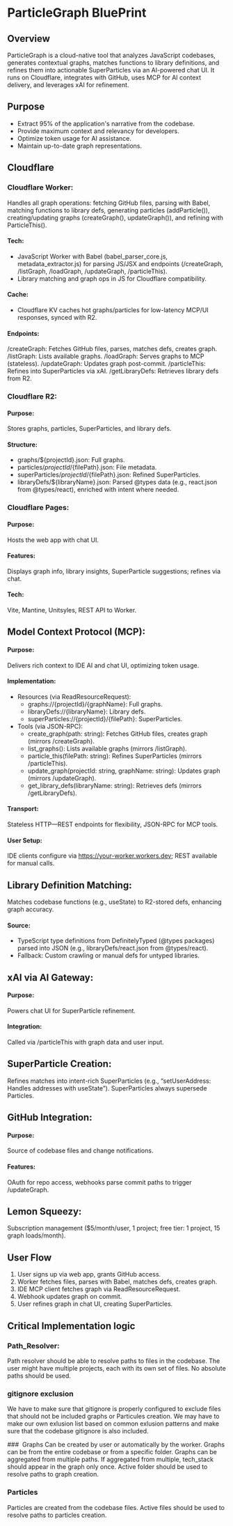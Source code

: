 # ParticleGraph BluePrint

## Overview
ParticleGraph is a cloud-native tool that analyzes JavaScript codebases, generates contextual graphs, matches functions to library definitions, and refines them into actionable SuperParticles via an AI-powered chat UI. It runs on Cloudflare, integrates with GitHub, uses MCP for AI context delivery, and leverages xAI for refinement.

## Purpose
- Extract 95% of the application's narrative from the codebase.
- Provide maximum context and relevancy for developers.
- Optimize token usage for AI assistance.
- Maintain up-to-date graph representations.

## Cloudflare

### Cloudflare Worker:
Handles all graph operations: fetching GitHub files, parsing with Babel, matching functions to library defs, generating particles (addParticle()), creating/updating graphs (createGraph(), updateGraph()), and refining with ParticleThis().
#### Tech:
- JavaScript Worker with Babel (babel_parser_core.js, metadata_extractor.js) for parsing JS/JSX and endpoints (/createGraph, /listGraph, /loadGraph, /updateGraph, /particleThis).
- Library matching and graph ops in JS for Cloudflare compatibility.
#### Cache:
- Cloudflare KV caches hot graphs/particles for low-latency MCP/UI responses, synced with R2.
#### Endpoints:
/createGraph: Fetches GitHub files, parses, matches defs, creates graph.
/listGraph: Lists available graphs.
/loadGraph: Serves graphs to MCP (stateless).
/updateGraph: Updates graph post-commit.
/particleThis: Refines into SuperParticles via xAI.
/getLibraryDefs: Retrieves library defs from R2.

### Cloudflare R2:
#### Purpose: 
Stores graphs, particles, SuperParticles, and library defs.
#### Structure:
- graphs/${projectId}.json: Full graphs.
- particles/${projectId}/${filePath}.json: File metadata.
- superParticles/${projectId}/${filePath}.json: Refined SuperParticles.
- libraryDefs/${libraryName}.json: Parsed @types data (e.g., react.json from @types/react), enriched with intent where needed.

### Cloudflare Pages:
#### Purpose: 
Hosts the web app with chat UI.
#### Features: 
Displays graph info, library insights, SuperParticle suggestions; refines via chat.
#### Tech: 
Vite, Mantine, Unitsyles, REST API to Worker.

## Model Context Protocol (MCP):
#### Purpose: 
Delivers rich context to IDE AI and chat UI, optimizing token usage.
#### Implementation: 
- Resources (via ReadResourceRequest):
  - graphs://{projectId}/{graphName}: Full graphs.
  - libraryDefs://{libraryName}: Library defs.
  - superParticles://{projectId}/{filePath}: SuperParticles.
- Tools (via JSON-RPC):
  - create_graph(path: string): Fetches GitHub files, creates graph (mirrors /createGraph).
  - list_graphs(): Lists available graphs (mirrors /listGraph).
  - particle_this(filePath: string): Refines SuperParticles (mirrors /particleThis).
  - update_graph(projectId: string, graphName: string): Updates graph (mirrors /updateGraph).
  - get_library_defs(libraryName: string): Retrieves defs (mirrors /getLibraryDefs).
#### Transport: 
Stateless HTTP—REST endpoints for flexibility, JSON-RPC for MCP tools.
#### User Setup: 
IDE clients configure via https://your-worker.workers.dev; REST available for manual calls.

## Library Definition Matching:
Matches codebase functions (e.g., useState) to R2-stored defs, enhancing graph accuracy.
#### Source:
- TypeScript type definitions from DefinitelyTyped (@types packages) parsed into JSON (e.g., libraryDefs/react.json from @types/react).
- Fallback: Custom crawling or manual defs for untyped libraries.

## xAI via AI Gateway:
#### Purpose: 
Powers chat UI for SuperParticle refinement.
#### Integration: 
Called via /particleThis with graph data and user input.

## SuperParticle Creation:
Refines matches into intent-rich SuperParticles (e.g., “setUserAddress: Handles addresses with useState”).
SuperParticles always supersede Particles.

## GitHub Integration:
#### Purpose: 
Source of codebase files and change notifications.
#### Features: 
OAuth for repo access, webhooks parse commit paths to trigger /updateGraph.

## Lemon Squeezy:
Subscription management ($5/month/user, 1 project; free tier: 1 project, 15 graph loads/month).

## User Flow
1. User signs up via web app, grants GitHub access.
2. Worker fetches files, parses with Babel, matches defs, creates graph.
3. IDE MCP client fetches graph via ReadResourceRequest.
4. Webhook updates graph on commit.
5. User refines graph in chat UI, creating SuperParticles.

## Critical Implementation logic
### Path_Resolver:
Path resolver should be able to resolve paths to files in the codebase.
The user might have multiple projects, each with its own set of files.
No absolute paths should be used. 

### gitignore exclusion
We have to make sure that gitignore is properly configured to exclude files that should not be included graphs or Particules creation. 
We may have to make our own exlusion list based on common exlusion patterns and make sure that the codebase gitignore is also included. 

###  Graphs 
Can be created by user or automatically by the worker. 
Graphs can be from the entire codebase or from a specific folder.
Graphs can be aggregated from multiple paths. 
If aggregated from multiple, tech_stack should appear in the graph only once. 
Active folder should be used to resolve paths to graph creation. 

### Particles
Particles are created from the codebase files.
Active files should be used to resolve paths to particles creation. 


